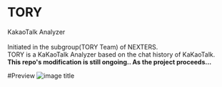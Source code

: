 # TORY
KakaoTalk Analyzer  <br><br>
Initiated in the subgroup(TORY Team) of NEXTERS.  
TORY is a KaKaoTalk Analyzer based on the chat history of KaKaoTalk.  
**This repo's modification is still ongoing.. As the project proceeds...**

#Preview
![image title](https://github.com/plumlike/TORY/blob/master/index.png)<br>


